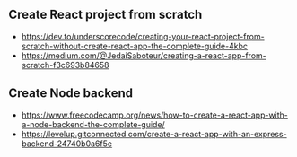 
## Create React project from scratch
- https://dev.to/underscorecode/creating-your-react-project-from-scratch-without-create-react-app-the-complete-guide-4kbc
- https://medium.com/@JedaiSaboteur/creating-a-react-app-from-scratch-f3c693b84658

## Create Node backend
- https://www.freecodecamp.org/news/how-to-create-a-react-app-with-a-node-backend-the-complete-guide/
- https://levelup.gitconnected.com/create-a-react-app-with-an-express-backend-24740b0a6f5e